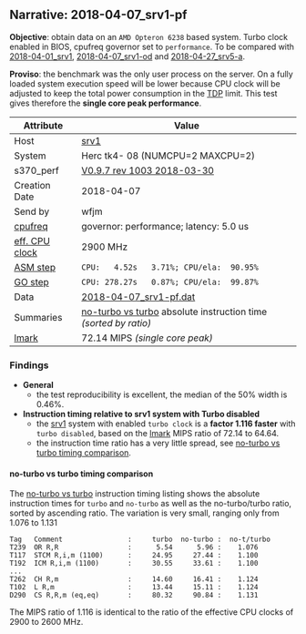 ## Narrative: 2018-04-07_srv1-pf

**Objective**: obtain data on an `AMD Opteron 6238` based system. Turbo clock enabled in BIOS, cpufreq governor set to `performance`.
To be compared with
[2018-04-01_srv1](2018-04-01_srv1.md),
[2018-04-07_srv1-od](2018-04-07_srv1-od.md) and
[2018-04-27_srv5-a](2018-04-27_srv5-a.md).

**Proviso**: the benchmark was the only user process on the server. On a fully
loaded system execution speed will be lower because CPU clock will be adjusted
to keep the total power consumption in the
[TDP](https://en.wikipedia.org/wiki/Thermal_design_power) limit.
This test gives therefore the **single core peak performance**.

| Attribute | Value |
| --------- | ----- |
| Host   | [srv1](hostinfo_srv1.md) |
| System | Herc tk4- 08 (NUMCPU=2 MAXCPU=2) |
| s370_perf | [V0.9.7  rev  1003  2018-03-30](https://github.com/wfjm/s370-perf/blob/2685ff0/codes/s370_perf.asm) |
| Creation Date | 2018-04-07 |
| Send by | wfjm |
| [cpufreq](README_narr.md#user-content-cpufreq) | governor: performance; latency: 5.0 us |
| [eff. CPU clock](README_narr.md#user-content-effclk) | 2900 MHz |
| [ASM step](README_narr.md#user-content-asm) | `CPU:   4.52s   3.71%; CPU/ela:  90.95%` |
| [GO step](README_narr.md#user-content-go)   | `CPU: 278.27s   0.87%; CPU/ela:  99.87%` |
| Data | [2018-04-07_srv1-pf.dat](../data/2018-04-07_srv1-pf.dat) |
| Summaries | [no-turbo vs turbo](sum_2018-04-07_srv1-pf_and_no-turbo.dat) absolute instruction time _(sorted by ratio)_ |
| [lmark](README_narr.md#user-content-lmark) | 72.14 MIPS _(single core peak)_ |

### Findings <a name="find"></a>
- **General**
  - the test reproducibility is excellent, the median of the 50% width is 0.46%.
- **Instruction timing relative to srv1 system with Turbo disabled**
  - the [srv1](hostinfo_srv1.md) system with enabled `turbo clock`
    is a **factor 1.116 faster**
    with `turbo disabled`,
    based on the [lmark](README_narr.md#user-content-lmark) MIPS ratio of
    72.14 to 64.64.
  - the instruction time ratio has a very little spread, see
    [no-turbo vs turbo timing comparison](#user-content-find-vs-no-turbo).

#### no-turbo vs turbo timing comparison <a name="find-vs-rasp2b"></a>
The [no-turbo vs turbo](sum_2018-04-07_srv1-pf_and_no-turbo.dat) instruction
timing listing shows the absolute instruction times for `turbo` and `no-turbo`
as well as the no-turbo/turbo ratio, sorted by ascending ratio.
The variation is very small, ranging only from 1.076 to 1.131
```
Tag   Comment                :     turbo  no-turbo :  no-t/turbo
T239  OR R,R                 :      5.54      5.96 :    1.076
T117  STCM R,i,m (1100)      :     24.95     27.44 :    1.100
T192  ICM R,i,m (1100)       :     30.55     33.61 :    1.100
...
T262  CH R,m                 :     14.60     16.41 :    1.124
T102  L R,m                  :     13.44     15.11 :    1.124
D290  CS R,R,m (eq,eq)       :     80.32     90.84 :    1.131
```

The MIPS ratio of 1.116 is identical to the ratio of the effective CPU clocks
of 2900 to 2600 MHz.
